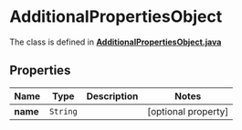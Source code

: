 

# AdditionalPropertiesObject

The class is defined in **[AdditionalPropertiesObject.java](../../src/main/java/org/openapitools/model/AdditionalPropertiesObject.java)**

## Properties

Name | Type | Description | Notes
------------ | ------------- | ------------- | -------------
**name** | `String` |  |  [optional property]



